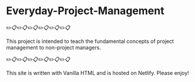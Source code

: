 # Everyday-Project-Management

✏️📋✏️📋✏️📋✏️📋✏️📋✏️📋

This project is intended to teach the fundamental concepts of project management to non-project managers.

✏️📋✏️📋✏️📋✏️📋✏️📋✏️📋

This site is written with Vanilla HTML and is hosted on Netlify. Please enjoy!
